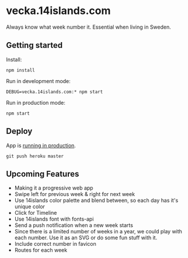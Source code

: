 # vecka.14islands.com

Always know what week number it. Essential when living in Sweden.

## Getting started

Install:

```
npm install
```

Run in development mode:

```
DEBUG=vecka.14islands.com:* npm start
```

Run in production mode:

```
npm start
```

## Deploy

App is [running in production](https://vecka.herokuapp.com/).

```
git push heroku master
```

## Upcoming Features

* Making it a progressive web app
* Swipe left for previous week & right for next week
* Use 14islands color palette and blend between, so each day has it's unique color
* Click for Timeline
* Use 14islands font with fonts-api
* Send a push notification when a new week starts
* Since there is a limited number of weeks in a year, we could play with each number. Use it as an SVG or do some fun stuff with it.
* Include correct number in favicon
* Routes for each week
